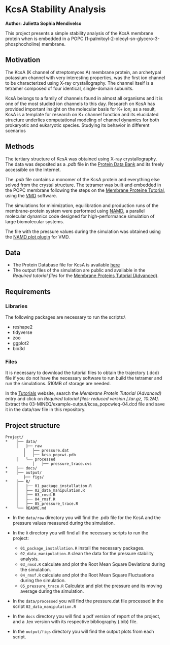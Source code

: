 # KcsA Stability Analysis

**Author: Julietta Sophia Mendivelso**

This project presents a simple stability analysis of the KcsA membrane protein when is embedded in a POPC (1-palmitoyl-2-oleoyl-sn-glycero-3-phosphocholine) membrane.

## Motivation
The KcsA (K channel of streptomyces A) membrane protein, an archetypal potassium channel with very interesting properties, was the first ion channel to be characterized using X-ray crystallography. The channel itself is a tetramer composed of four identical, single-domain subunits.

KcsA belongs to a family of channels found in almost all organisms and it is one of the most studied ion channels to this day. Research on KcsA has provided important insight on the molecular basis for K+ ion; as a result, KcsA is a template for research on K+ channel function and its elucidated structure underlies computational modeling of channel dynamics for both prokaryotic and eukaryotic species. Studying its behavior in different scenarios 


## Methods
The tertiary structure of KcsA was obtained using X-ray crystallography. The data was deposited as a *.pdb* file in the [Protein Data Bank](https://www.wwpdb.org/) and its freely accessible on the Internet.

The *.pdb* file contains a monomer of the KcsA protein and everything else solved from the crystal structure. The tetramer was built and embedded in the POPC membrane following the steps on the [Membrane Proteine Tutorial](http://www.ks.uiuc.edu/Training/Tutorials/science/membrane/mem-tutorial.pdf), using the [VMD](https://www.ks.uiuc.edu/Research/vmd/) software.

The simulations for minimization, equilibration and production runs of the membrane-protein system were performed using [NAMD](https://aip.scitation.org/doi/full/10.1063/5.0014475?casa_token=HoAbwuSFSWcAAAAA%3AuO8T7NtOC1GenU3HHjq5DsDEGAd9T0LZotOjvlj1aNAHTcPOVI5GR3Rojoia-xoQKxEr0ZcMg7K0Uw), a parallel molecular dynamics code designed for high-performance simulation of large biomolecular systems.

The file with the pressure values during the simulation was obtained using the [NAMD plot plugin](https://www.ks.uiuc.edu/Research/vmd/plugins/namdplot/) for VMD.

## Data
* The Protein Database file for KcsA is available [here](https://www.rcsb.org/)
* The output files of the simulation are public and available in the *Required tutorial files* for the [Membrane Proteins Tutorial (Advanced)](http://www.ks.uiuc.edu/Training/Tutorials/).

## Requirements
### Libraries
The following packages are necessary to run the scripts:\

* reshape2
* tidyverse
* zoo
* ggplot2
* bio3d

### Files

It is necessary to download the tutorial files to obtain the trajectory (.dcd) file if you do not have the necessary software to run build the tetramer and run the simulations. 510MB of storage are needed.

In the [Tutorials](http://www.ks.uiuc.edu/Training/Tutorials/) website, search the *Membrane Protein Tutorial (Advanced)* entry and click on *Required tutorial files: reduced version [.tar.gz, 10.2M]*. Extract the 03-MINEQ/example-output/kcsa_popcwieq-04.dcd file and save it in the data/raw file in this repository.


## Project structure

```
Project/
*    ├── data/
     │   ├── raw
        │   ├── pressure.dat
        │   ├── kcsa_popcwi.pdb
     │   └── processed
            │   ├── pressure_trace.cvs
*    ├── docs/
*    ├── output/
        ├── figs/
*    ├── R/
     │   ├── 01_package_installation.R
     │   ├── 02_data_manipulation.R
     │   ├── 03_rmsd.R
     │   ├── 04_rmsf.R
     │   ├── 05_pressure_trace.R
*    └── README.md
```
* In the `data/raw` directory you will find the .pdb file for the KcsA and the pressure values measured during the simulation.

* In the `R` directory you will find all the necessary scripts to run the project:
  * `01_package_installation.R` install the necessary packages.
  * `02_data_manipulation.R` clean the data for the pressure stability analysis.
  * `03_rmsd.R` calculate and plot the Root Mean Square Deviations during the simulation.
  * `04_rmsf.R`  calculate and plot the Root Mean Square Fluctuations during the simulation.
  * `05_pressure_trace.R` Calculate and plot the pressure and its moving average during the simulation.

* In the `data/processed` you will find the pressure.dat file processed in the script `02_data_manipulation.R`

* In the `docs` directory you will find a pdf version of report of the project, and a .tex version with its respective bibliography (.bib) file.

* In the `output/figs` directory you will find the output plots from each script.
